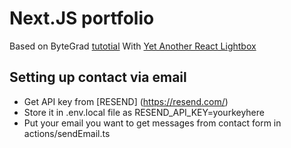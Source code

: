 # Next.JS portfolio
Based on ByteGrad [tutotial](https://www.youtube.com/watch?v=sUKptmUVIBM&ab_channel=ByteGrad) 
With [Yet Another React Lightbox](https://yet-another-react-lightbox.com/)

## Setting up contact via email
* Get API key from [RESEND] (https://resend.com/)
* Store it in .env.local file as RESEND_API_KEY=yourkeyhere
* Put your email you want to get messages from contact form in actions/sendEmail.ts
